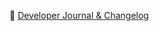 📘 [Developer Journal & Changelog](https://github.com/Vijay0159/springboot-notepad-app/blob/main/src/main/resources/project-journal.md)
